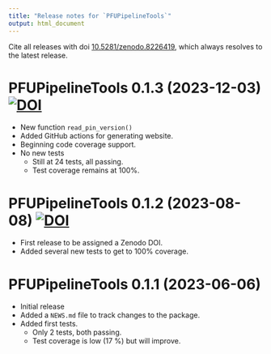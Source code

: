 ```yaml
---
title: "Release notes for `PFUPipelineTools`"
output: html_document
---
```



Cite all releases with doi [10.5281/zenodo.8226419](https://doi.org/10.5281/zenodo.8226419), 
which always resolves to the latest release.


# PFUPipelineTools 0.1.3 (2023-12-03) [![DOI](https://zenodo.org/badge/DOI/10.5281/zenodo.10253202.svg)](https://doi.org/10.5281/zenodo.10253202)


* New function `read_pin_version()`
* Added GitHub actions for generating website.
* Beginning code coverage support.
* No new tests
    - Still at 24 tests, all passing.
    - Test coverage remains at 100%.


# PFUPipelineTools 0.1.2 (2023-08-08) [![DOI](https://zenodo.org/badge/DOI/10.5281/zenodo.8226420.svg)](https://doi.org/10.5281/zenodo.8226420)

* First release to be assigned a Zenodo DOI.
* Added several new tests
  to get to 100% coverage.


# PFUPipelineTools 0.1.1 (2023-06-06)

* Initial release
* Added a `NEWS.md` file to track changes to the package.
* Added first tests.
    * Only 2 tests, both passing.
    * Test coverage is low (17 %) but will improve.
